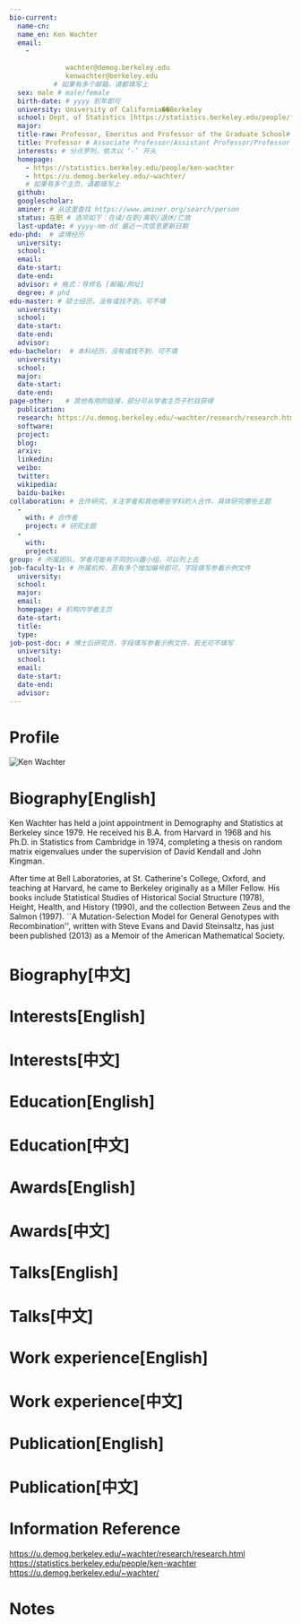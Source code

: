 ```yaml
---
bio-current:
  name-cn: 
  name_en: Ken Wachter
  email: 
    - 
    
              wachter@demog.berkeley.edu
              kenwachter@berkeley.edu
           # 如果有多个邮箱，请都填写上
  sex: male # male/female
  birth-date: # yyyy 到年即可
  university: University of California��Berkeley 
  school: Dept, of Statistics [https://statistics.berkeley.edu/people/faculty] # 格式：学院名称[学院官网链接]
  major: 
  title-raw: Professor, Emeritus and Professor of the Graduate School# 主页原始字符串
  title: Professor # Associate Professor/Assistant Professor/Professor
  interests: # 分点罗列，依次以 ‘-’ 开头
  homepage: 
    - https://statistics.berkeley.edu/people/ken-wachter 
    - https://u.demog.berkeley.edu/~wachter/
    # 如果有多个主页，请都填写上
  github: 
  googlescholar:  
  aminer: # 从这里查找 https://www.aminer.org/search/person
  status: 在职 # 选项如下：在读/在职/离职/退休/亡故
  last-update: # yyyy-mm-dd 最近一次信息更新日期
edu-phd:  # 读博经历
  university: 
  school: 
  email: 
  date-start: 
  date-end: 
  advisor: # 格式：导师名 [邮箱/网址]
  degree: # phd
edu-master: # 硕士经历，没有或找不到，可不填
  university: 
  school: 
  date-start: 
  date-end: 
  advisor:
edu-bachelor:  # 本科经历，没有或找不到，可不填
  university: 
  school: 
  major: 
  date-start: 
  date-end: 
page-other:   # 其他有用的链接，部分可从学者主页子栏目获得
  publication: 
  research: https://u.demog.berkeley.edu/~wachter/research/research.html
  software: 
  project: 
  blog: 
  arxiv: 
  linkedin: 
  weibo:
  twitter:
  wikipedia:
  baidu-baike:
collaboration: # 合作研究，关注学者和其他哪些学科的人合作，具体研究哪些主题
  - 
    with: # 合作者
    project: # 研究主题
  - 
    with: 
    project: 
group: # 所属团队，学者可能有不同的兴趣小组，可以列上去
job-faculty-1: # 所属机构，若有多个增加编号即可，字段填写参看示例文件
  university: 
  school: 
  major: 
  email: 
  homepage: # 机构内学者主页
  date-start: 
  title: 
  type: 
job-post-doc: # 博士后研究员，字段填写参看示例文件，若无可不填写
  university: 
  school: 
  email: 
  date-start: 
  date-end: 
  advisor: 
---
```


# Profile

![Ken Wachter](https://statistics.berkeley.edu/sites/default/files/styles/crop_person/public/faculty/kwworafi_0.jpg?h=f6c297a8&itok=dbZvJKxa)

# Biography[English]

Ken Wachter has held a joint appointment in Demography and Statistics at Berkeley since 1979. He received his B.A. from Harvard in 1968 and his Ph.D. in Statistics from Cambridge in 1974, completing a thesis on random matrix eigenvalues under the supervision of David Kendall and John Kingman.     

After time at Bell Laboratories, at St. Catherine's College, Oxford, and teaching at Harvard, he came to Berkeley originally as a Miller Fellow. His books include Statistical Studies of Historical Social Structure (1978), Height, Health, and History (1990), and the collection Between Zeus and the Salmon (1997). ``A Mutation-Selection Model for General Genotypes with Recombination'', written with Steve Evans and David Steinsaltz,  has just been published (2013) as a Memoir of the American Mathematical Society.  

# Biography[中文]

# Interests[English]

# Interests[中文]

# Education[English]

# Education[中文]

# Awards[English]

# Awards[中文]

# Talks[English]

# Talks[中文]

# Work experience[English]

# Work experience[中文]

# Publication[English]

# Publication[中文]

# Information Reference

https://u.demog.berkeley.edu/~wachter/research/research.html
https://statistics.berkeley.edu/people/ken-wachter 
https://u.demog.berkeley.edu/~wachter/

# Notes